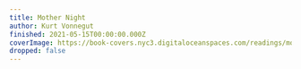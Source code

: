 ```yaml
---
title: Mother Night
author: Kurt Vonnegut
finished: 2021-05-15T00:00:00.000Z
coverImage: https://book-covers.nyc3.digitaloceanspaces.com/readings/mother-night-01.jpg
dropped: false
---
```



